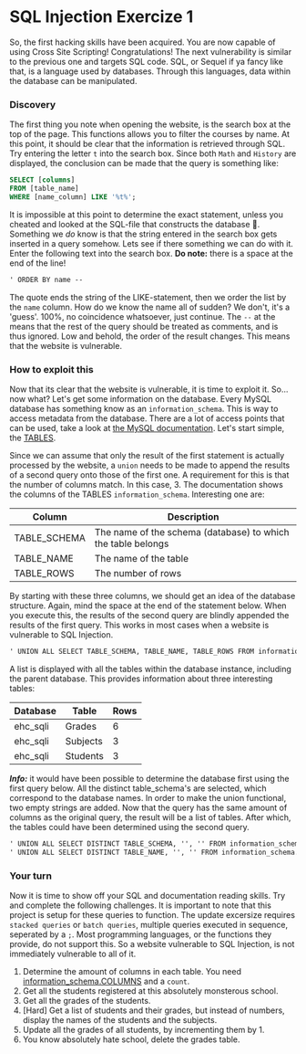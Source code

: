 # SQL Injection Exercize 1

So, the first hacking skills have been acquired.
You are now capable of using Cross Site Scripting! Congratulations!
The next vulnerability is similar to the previous one and targets SQL code.
SQL, or Sequel if ya fancy like that, is a language used by databases.
Through this languages, data within the database can be manipulated.

### Discovery

The first thing you note when opening the website, is the search box at the top of the page.
This functions allows you to filter the courses by name.
At this point, it should be clear that the information is retrieved through SQL.
Try entering the letter `t` into the search box.
Since both `Math` and `History` are displayed, the conclusion can be made that the query is something like:

```sql
SELECT [columns]
FROM [table_name]
WHERE [name_column] LIKE '%t%';
```

It is impossible at this point to determine the exact statement,
unless you cheated and looked at the SQL-file that constructs the database 👀.
Something we _do_ know is that the string entered in the search box gets inserted in a query somehow.
Lets see if there something we can do with it. Enter the following text into the search box.
**Do note:** there is a space at the end of the line!

```txt
' ORDER BY name -- 
```

The quote ends the string of the LIKE-statement, then we order the list by the `name` column.
How do we know the name all of sudden? We don't, it's a 'guess'. 100%, no coincidence whatsoever, just continue.
The `--` at the means that the rest of the query should be treated as comments, and is thus ignored.
Low and behold, the order of the result changes.
This means that the website is vulnerable.

### How to exploit this

Now that its clear that the website is vulnerable, it is time to exploit it.
So... now what? Let's get some information on the database.
Every MySQL database has something know as an `information_schema`.
This is way to access metadata from the database.
There are a lot of access points that can be used, take a look at [the MySQL documentation](https://dev.mysql.com/doc/refman/8.4/en/information-schema.html).
Let's start simple, the [TABLES](https://dev.mysql.com/doc/refman/8.4/en/information-schema-tables-table.html).

Since we can assume that only the result of the first statement is actually processed by the website,
a `union` needs to be made to append the results of a second query onto those of the first one.
A requirement for this is that the number of columns match. In this case, 3.
The documentation shows the columns of the TABLES `information_schema`.
Interesting one are:

Column          | Description
----------------|-------------------------------------------------------------
TABLE_SCHEMA    | The name of the schema (database) to which the table belongs
TABLE_NAME      | The name of the table
TABLE_ROWS      | The number of rows

By starting with these three columns, we should get an idea of the database structure.
Again, mind the space at the end of the statement below. When you execute this,
the results of the second query are blindly appended the results of the first query.
This works in most cases when a website is vulnerable to SQL Injection.

```txt
' UNION ALL SELECT TABLE_SCHEMA, TABLE_NAME, TABLE_ROWS FROM information_schema.TABLES; -- 
```

A list is displayed with all the tables within the database instance, including the parent database.
This provides information about three interesting tables:

Database    | Table     | Rows
------------|-----------|-----
ehc_sqli    | Grades    | 6
ehc_sqli    | Subjects  | 3
ehc_sqli    | Students  | 3

_**Info:**_ it would have been possible to determine the database first using the first query below.
All the distinct table_schema's are selected, which correspond to the database names.
In order to make the union functional, two empty strings are added.
Now that the query has the same amount of columns as the original query, the result
will be a list of tables. After which, the tables could have been determined using the second query.

```txt
' UNION ALL SELECT DISTINCT TABLE_SCHEMA, '', '' FROM information_schema.TABLES; -- 
' UNION ALL SELECT DISTINCT TABLE_NAME, '', '' FROM information_schema.TABLES WHERE TABLE_SCHEMA = 'ehc_sqli'; -- 
```

### Your turn

Now it is time to show off your SQL and documentation reading skills.
Try and complete the following challenges.
It is important to note that this project is setup for these queries to function.
The update excersize requires `stacked queries` or `batch queries`, multiple queries executed in sequence, seperated by a `;`.
Most programming languages, or the functions they provide, do not support this.
So a website vulnerable to SQL Injection, is not immediately vulnerable to all of it.

1. Determine the amount of columns in each table. You need [information_schema.COLUMNS](https://dev.mysql.com/doc/refman/8.4/en/information-schema-columns-table.html) and a `count`.
2. Get all the students registered at this absolutely monsterous school.
3. Get all the grades of the students.
4. [Hard] Get a list of students and their grades, but instead of numbers, display the names of the students and the subjects.
5. Update all the grades of all students, by incrementing them by 1. 
6. You know absolutely hate school, delete the grades table.
